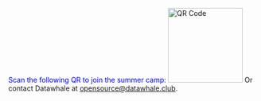 
<span style="color: blue;">Scan the following QR to join the summer camp:</span>
<img src="{{site.baseurl}}/Scriptor-Jekyll-Theme-master/images/QRcodi.jpg" alt="QR Code" style="width:150px;height:150px;">
Or contact Datawhale at [opensource@datawhale.club](mailto:opensource@datawhale.club).
